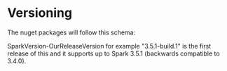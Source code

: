 # Versioning

The nuget packages will follow this schema:

SparkVersion-OurReleaseVersion for example "3.5.1-build.1" is the first release of this and it supports up to Spark 3.5.1 (backwards compatible to 3.4.0).